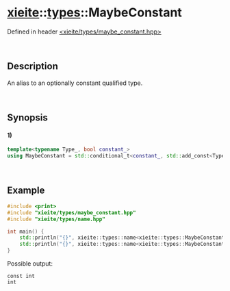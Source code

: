 # [xieite](../../xieite.md)\:\:[types](../../types.md)\:\:MaybeConstant
Defined in header [<xieite/types/maybe_constant.hpp>](../../../include/xieite/types/maybe_constant.hpp)

&nbsp;

## Description
An alias to an optionally constant qualified type.

&nbsp;

## Synopsis
#### 1)
```cpp
template<typename Type_, bool constant_>
using MaybeConstant = std::conditional_t<constant_, std::add_const<Type_>, std::remove_const<Type_>>::type;
```

&nbsp;

## Example
```cpp
#include <print>
#include "xieite/types/maybe_constant.hpp"
#include "xieite/types/name.hpp"

int main() {
    std::println("{}", xieite::types::name<xieite::types::MaybeConstant<int, true>>);
    std::println("{}", xieite::types::name<xieite::types::MaybeConstant<int, false>>);
}
```
Possible output:
```
const int
int
```
